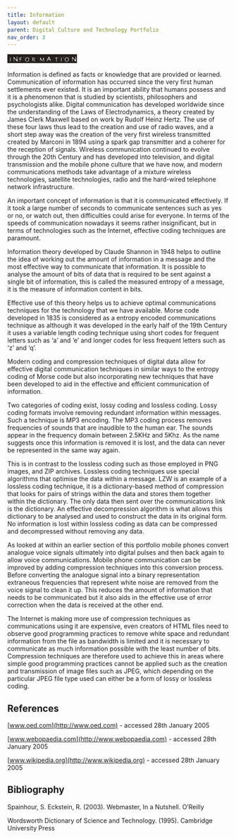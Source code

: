 ```yaml
---
title: Information
layout: default
parent: Digital Culture and Technology Portfolio
nav_order: 3
---
```


![](../images/titles/information.jpg)

Information is defined as facts or knowledge that are provided or learned. Communication of information has occurred since the very first human settlements ever existed. It is an important ability that humans possess and it is a phenomenon that is studied by scientists, philosophers and psychologists alike. Digital communication has developed worldwide since the understanding of the Laws of Electrodynamics, a theory created by James Clerk Maxwell based on work by Rudolf Heinz Hertz. The use of these four laws thus lead to the creation and use of radio waves, and a short step away was the creation of the very first wireless transmitted created by Marconi in 1894 using a spark gap transmitter and a coherer for the reception of signals. Wireless communication continued to evolve through the 20th Century and has developed into television, and digital transmission and the mobile phone culture that we have now, and modern communications methods take advantage of a mixture wireless technologies, satellite technologies, radio and the hard-wired telephone network infrastructure.

An important concept of information is that it is communicated effectively. If it took a large number of seconds to communicate sentences such as yes or no, or watch out, then difficulties could arise for everyone. In terms of the speeds of communication nowadays it seems rather insignificant, but in terms of technologies such as the Internet, effective coding techniques are paramount.

Information theory developed by Claude Shannon in 1948 helps to outline the idea of working out the amount of information in a message and the most effective way to communicate that information. It is possible to analyse the amount of bits of data that is required to be sent against a single bit of information, this is called the measured entropy of a message, it is the measure of information content in bits.

Effective use of this theory helps us to achieve optimal communications techniques for the technology that we have available. Morse code developed in 1835 is considered as a entropy encoded communications technique as although it was developed in the early half of the 19th Century it uses a variable length coding technique using short codes for frequent letters such as ‘a’ and ‘e’ and longer codes for less frequent letters such as ‘z’ and ‘q’.

Modern coding and compression techniques of digital data allow for effective digital communication techniques in similar ways to the entropy coding of Morse code but also incorporating new techniques that have been developed to aid in the effective and efficient communication of information.

Two categories of coding exist, lossy coding and lossless coding. Lossy coding formats involve removing redundant information within messages. Such a technique is MP3 encoding. The MP3 coding process removes frequencies of sounds that are inaudible to the human ear. The sounds appear in the frequency domain between 2.5KHz and 5Khz. As the name suggests once this information is removed it is lost, and the data can never be represented in the same way again.

This is in contrast to the lossless coding such as those employed in PNG images, and ZIP archives. Lossless coding techniques use special algorithms that optimise the data within a message. LZW is an example of a lossless coding technique, it is a dictionary-based method of compression that looks for pairs of strings within the data and stores them together within the dictionary. The only data then sent over the communications link is the dictionary. An effective decompression algorithm is what allows this dictionary to be analysed and used to construct the data in its original form. No information is lost within lossless coding as data can be compressed and decompressed without removing any data.

As looked at within an earlier section of this portfolio mobile phones convert analogue voice signals ultimately into digital pulses and then back again to allow voice communications. Mobile phone communication can be improved by adding compression techniques into this conversion process. Before converting the analogue signal into a binary representation extraneous frequencies that represent white noise are removed from the voice signal to clean it up. This reduces the amount of information that needs to be communicated but it also aids in the effective use of error correction when the data is received at the other end.

The Internet is making more use of compression techniques as communications using it are expensive, even creators of HTML files need to observe good programming practices to remove white space and redundant information from the file as bandwidth is limited and it is necessary to communicate as much information possible with the least number of bits. Compression techniques are therefore used to achieve this in areas where simple good programming practices cannot be applied such as the creation and transmission of image files such as JPEG, which depending on the particular JPEG file type used can either be a form of lossy or lossless coding.

## References

[www.oed.com](http://www.oed.com) \- accessed 28th January 2005

[www.webopaedia.com](http://www.webopaedia.com) \- accessed 28th January 2005

[www.wikipedia.org](http://www.wikipedia.org) \- accessed 28th January 2005

## Bibliography

Spainhour, S. Eckstein, R. (2003). Webmaster, In a Nutshell. O’Reilly

Wordsworth Dictionary of Science and Technology. (1995). Cambridge University Press
